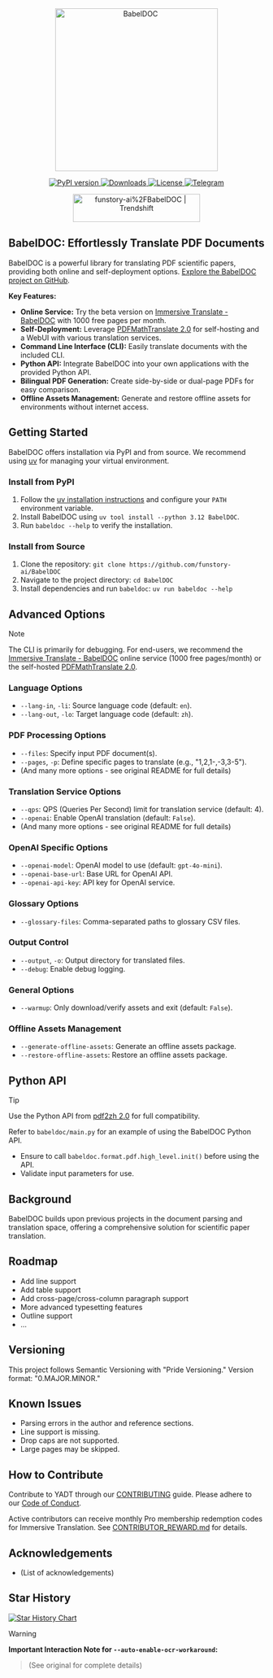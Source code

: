 <!-- # BabelDOC: Your PDF Translation Solution -->

<div align="center">
  <picture>
    <source media="(prefers-color-scheme: dark)" srcset="https://s.immersivetranslate.com/assets/uploads/babeldoc-big-logo-darkmode-with-transparent-background-IKuNO1.svg" width="320px" alt="BabelDOC"/>
    <img src="https://s.immersivetranslate.com/assets/uploads/babeldoc-big-logo-with-transparent-background-2xweBr.svg" width="320px" alt="BabelDOC"/>
  </picture>

  <p>
    <a href="https://pypi.org/project/BabelDOC/">
      <img src="https://img.shields.io/pypi/v/BabelDOC" alt="PyPI version">
    </a>
    <a href="https://pepy.tech/projects/BabelDOC">
      <img src="https://static.pepy.tech/badge/BabelDOC" alt="Downloads">
    </a>
    <a href="./LICENSE">
      <img src="https://img.shields.io/github/license/funstory-ai/BabelDOC" alt="License">
    </a>
    <a href="https://t.me/+Z9_SgnxmsmA5NzBl">
      <img src="https://img.shields.io/badge/Telegram-2CA5E0?style=flat-squeare&logo=telegram&logoColor=white" alt="Telegram">
    </a>
  </p>

  <a href="https://trendshift.io/repositories/13358" target="_blank">
    <img src="https://trendshift.io/api/badge/repositories/13358" alt="funstory-ai%2FBabelDOC | Trendshift" style="width: 250px; height: 55px;" width="250" height="55"/>
  </a>
</div>

## BabelDOC: Effortlessly Translate PDF Documents

BabelDOC is a powerful library for translating PDF scientific papers, providing both online and self-deployment options.  [Explore the BabelDOC project on GitHub](https://github.com/funstory-ai/BabelDOC).

**Key Features:**

*   **Online Service:**  Try the beta version on [Immersive Translate - BabelDOC](https://app.immersivetranslate.com/babel-doc/) with 1000 free pages per month.
*   **Self-Deployment:**  Leverage [PDFMathTranslate 2.0](https://github.com/PDFMathTranslate/PDFMathTranslate-next) for self-hosting and a WebUI with various translation services.
*   **Command Line Interface (CLI):**  Easily translate documents with the included CLI.
*   **Python API:** Integrate BabelDOC into your own applications with the provided Python API.
*   **Bilingual PDF Generation:** Create side-by-side or dual-page PDFs for easy comparison.
*   **Offline Assets Management:** Generate and restore offline assets for environments without internet access.

## Getting Started

BabelDOC offers installation via PyPI and from source. We recommend using [uv](https://github.com/astral-sh/uv) for managing your virtual environment.

### Install from PyPI

1.  Follow the [uv installation instructions](https://github.com/astral-sh/uv#installation) and configure your `PATH` environment variable.
2.  Install BabelDOC using `uv tool install --python 3.12 BabelDOC`.
3.  Run `babeldoc --help` to verify the installation.

### Install from Source

1.  Clone the repository: `git clone https://github.com/funstory-ai/BabelDOC`
2.  Navigate to the project directory: `cd BabelDOC`
3.  Install dependencies and run `babeldoc`: `uv run babeldoc --help`

## Advanced Options

> [!NOTE]
> The CLI is primarily for debugging. For end-users, we recommend the [Immersive Translate - BabelDOC](https://app.immersivetranslate.com/babel-doc/) online service (1000 free pages/month) or the self-hosted [PDFMathTranslate 2.0](https://github.com/PDFMathTranslate/PDFMathTranslate-next).

### Language Options

*   `--lang-in`, `-li`: Source language code (default: `en`).
*   `--lang-out`, `-lo`: Target language code (default: `zh`).

### PDF Processing Options

*   `--files`:  Specify input PDF document(s).
*   `--pages`, `-p`:  Define specific pages to translate (e.g., "1,2,1-,-3,3-5").
*   (And many more options - see original README for full details)

### Translation Service Options

*   `--qps`: QPS (Queries Per Second) limit for translation service (default: 4).
*   `--openai`: Enable OpenAI translation (default: `False`).
*   (And many more options - see original README for full details)

### OpenAI Specific Options

*   `--openai-model`: OpenAI model to use (default: `gpt-4o-mini`).
*   `--openai-base-url`: Base URL for OpenAI API.
*   `--openai-api-key`: API key for OpenAI service.

### Glossary Options

*   `--glossary-files`:  Comma-separated paths to glossary CSV files.

### Output Control

*   `--output`, `-o`: Output directory for translated files.
*   `--debug`: Enable debug logging.

### General Options

*   `--warmup`: Only download/verify assets and exit (default: `False`).

### Offline Assets Management

*   `--generate-offline-assets`:  Generate an offline assets package.
*   `--restore-offline-assets`:  Restore an offline assets package.

## Python API

> [!TIP]
> Use the Python API from [pdf2zh 2.0](https://github.com/PDFMathTranslate/PDFMathTranslate-next/blob/main/pdf2zh_next/high_level.py) for full compatibility.

Refer to `babeldoc/main.py` for an example of using the BabelDOC Python API.

*   Ensure to call `babeldoc.format.pdf.high_level.init()` before using the API.
*   Validate input parameters for use.

## Background

BabelDOC builds upon previous projects in the document parsing and translation space, offering a comprehensive solution for scientific paper translation.

## Roadmap

*   Add line support
*   Add table support
*   Add cross-page/cross-column paragraph support
*   More advanced typesetting features
*   Outline support
*   ...

## Versioning

This project follows Semantic Versioning with "Pride Versioning." Version format: "0.MAJOR.MINOR."

## Known Issues

*   Parsing errors in the author and reference sections.
*   Line support is missing.
*   Drop caps are not supported.
*   Large pages may be skipped.

## How to Contribute

Contribute to YADT through our [CONTRIBUTING](https://github.com/funstory-ai/yadt/blob/main/docs/CONTRIBUTING.md) guide. Please adhere to our [Code of Conduct](https://github.com/funstory-ai/yadt/blob/main/docs/CODE_OF_CONDUCT.md).

Active contributors can receive monthly Pro membership redemption codes for Immersive Translation.  See [CONTRIBUTOR_REWARD.md](https://github.com/funstory-ai/BabelDOC/blob/main/docs/CONTRIBUTOR_REWARD.md) for details.

## Acknowledgements

*   (List of acknowledgements)

<h2 id="star_hist">Star History</h2>

<a href="https://star-history.com/#funstory-ai/babeldoc&Date">
  <picture>
    <source media="(prefers-color-scheme: dark)" srcset="https://api.star-history.com/svg?repos=funstory-ai/babeldoc&type=Date&theme=dark" />
    <source media="(prefers-color-scheme: light)" srcset="https://api.star-history.com/svg?repos=funstory-ai/babeldoc&type=Date" />
    <img alt="Star History Chart" src="https://api.star-history.com/svg?repos=funstory-ai/babeldoc&type=Date"/>
  </picture>
</a>

> [!WARNING]
> **Important Interaction Note for `--auto-enable-ocr-workaround`:**

> (See original for complete details)